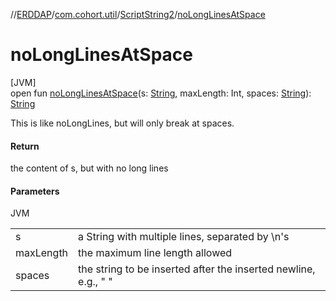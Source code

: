//[ERDDAP](../../../index.md)/[com.cohort.util](../index.md)/[ScriptString2](index.md)/[noLongLinesAtSpace](no-long-lines-at-space.md)

# noLongLinesAtSpace

[JVM]\
open fun [noLongLinesAtSpace](no-long-lines-at-space.md)(s: [String](https://docs.oracle.com/en/java/javase/21/docs/api/java.base/java/lang/String.html), maxLength: Int, spaces: [String](https://docs.oracle.com/en/java/javase/21/docs/api/java.base/java/lang/String.html)): [String](https://docs.oracle.com/en/java/javase/21/docs/api/java.base/java/lang/String.html)

This is like noLongLines, but will only break at spaces.

#### Return

the content of s, but with no long lines

#### Parameters

JVM

| | |
|---|---|
| s | a String with multiple lines, separated by \n's |
| maxLength | the maximum line length allowed |
| spaces | the string to be inserted after the inserted newline, e.g., &quot; &quot; |